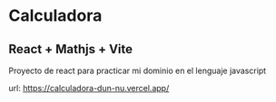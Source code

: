 # Calculadora

## React + Mathjs + Vite

Proyecto de react para practicar mi dominio en el lenguaje javascript

url: https://calculadora-dun-nu.vercel.app/